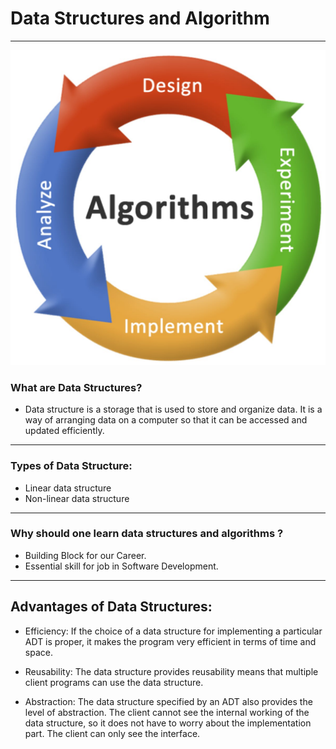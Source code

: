 # Data Structures and Algorithm
***

<p align="center">
  <img src="https://github.com/Rashmi1526/DSA/blob/main/assests/dsa.jpg" alt="Data Structures and Algorithms"/>
</p>

### What are Data Structures?
* Data structure is a storage that is used to store and organize data. It is a way of arranging data on a computer so that it can be accessed and updated efficiently.

***
### Types of Data Structure:

* Linear data structure
* Non-linear data structure

***
### Why should one learn data structures and algorithms ?

* Building Block for our Career.
* Essential skill for job in Software Development.

***

## Advantages of Data Structures:

* Efficiency: If the choice of a data structure for implementing a particular ADT is proper, it makes the program very efficient in terms of time and space.

* Reusability: The data structure provides reusability means that multiple client programs can use the data structure.

* Abstraction: The data structure specified by an ADT also provides the level of abstraction. The client cannot see the internal working of the data structure, so it does not have to worry about the implementation part. The client can only see the interface. 
